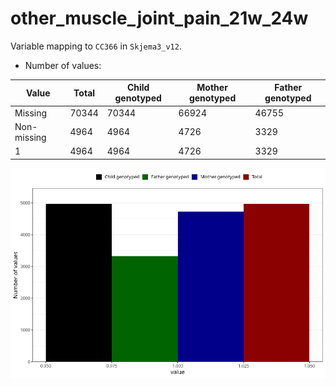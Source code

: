 # other_muscle_joint_pain_21w_24w
Variable mapping to `CC366` in `Skjema3_v12`.
- Number of values:

| Value | Total | Child genotyped | Mother genotyped | Father genotyped |
| ----- | ----- | --------------- | ---------------- | ---------------- |
| Missing | 70344 | 70344 | 66924 | 46755 |
| Non-missing | 4964 | 4964 | 4726 | 3329 |
| 1 | 4964 | 4964 | 4726 | 3329 |



![](other_muscle_joint_pain_21w_24w_n.png)



